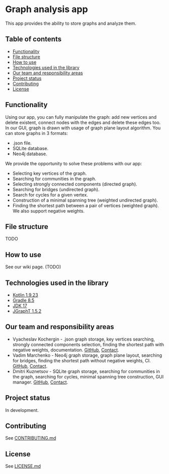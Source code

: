 # Graph analysis app
This app provides the ability to store graphs and analyze them.
## Table of contents
* [Functionality](#functionality)
* [File structure](#filestructure)
* [How to use](#howtouse)
* [Technologies used in the library](#technologies)
* [Our team and responsibility areas](#team)
* [Project status](#status)
* [Contributing](#contributing)
* [License](#license)
## Functionality <a name="functionality"></a>
Using our app, you can fully manipulate the graph: add new vertices and delete existent, connect nodes with the edges and delete these edges too.
In our GUI, graph is drawn with usage of graph plane layout algorithm.
You can store graphs in 3 formats:
* .json file.
* SQLite database.
* Neo4j database.

We provide the opportunity to solve these problems with our app:
* Selecting key vertices of the graph.
* Searching for communities in the graph.
* Selecting strongly connected components (directed graph).
* Searching for bridges (undirected graph).
* Search for cycles for a given vertex.
* Construction of a minimal spanning tree (weighted undirected graph).
* Finding the shortest path between a pair of vertices (weighted graph). We also support negative weights.
## File structure <a name="filestructure"></a>
TODO
## How to use <a name="howtouse"></a>
See our wiki page. (TODO)
## Technologies used in the library <a name="technologies"></a>
* [Kotlin 1.9.23](https://kotlinlang.org)
* [Gradle 8.5](https://gradle.org)
* [JDK 17](https://openjdk.org)
* [JGraphT 1.5.2](https://jgrapht.org/)
## Our team and responsibility areas <a name="team"></a>
* Vyacheslav Kochergin - .json graph storage, key vertices searching, strongly connected components selection, finding the shortest path with negative weights, documentation. [GitHub](https://github.com/VyacheslavIurevich), [Contact](https://t.me/se4life).
* Vadim Marchenko - Neo4j graph storage, graph plane layout, searching for bridges, finding the shortest path without negative weights, CI. [GitHub](https://github.com/elbananium), [Contact](https://t.me/elbananum).
* Dmitri Kuznetsov - SQLite graph storage, searching for communities in the graph, searching for cycles, minimal spanning tree construction, GUI manager. [GitHub](https://github.com/f1i3g3), [Contact](https://t.me/f1i3g3).
## Project status <a name="status"></a>
In development.
## Contributing <a name="contributing"></a>
See [CONTRIBUTING.md](./CONTRIBUTING.md)
## License <a name="license"></a>
See [LICENSE.md](./LICENSE.md)
